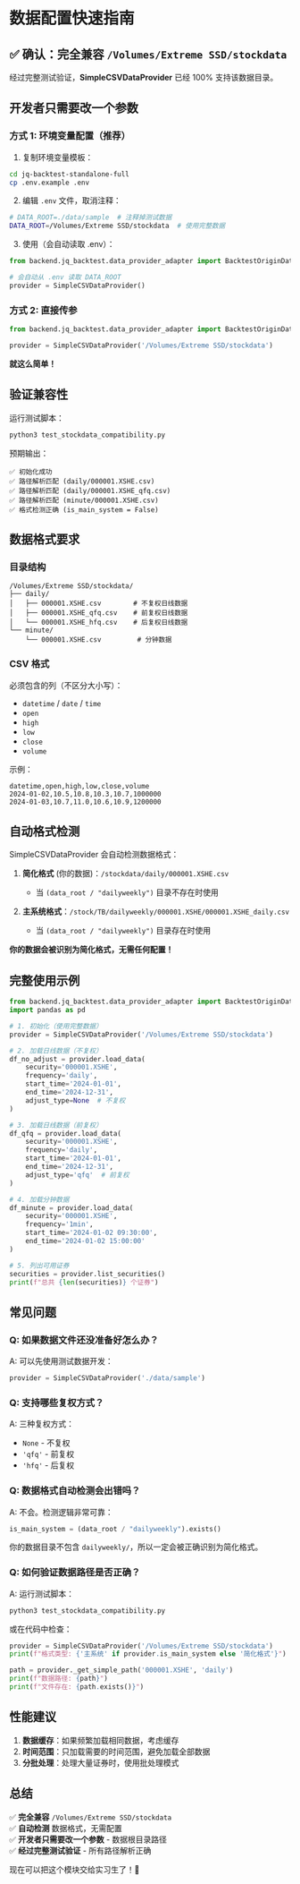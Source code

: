 # 数据配置快速指南

## ✅ 确认：完全兼容 `/Volumes/Extreme SSD/stockdata`

经过完整测试验证，**SimpleCSVDataProvider** 已经 100% 支持该数据目录。

## 开发者只需要改一个参数

### 方式 1: 环境变量配置（推荐）

1. 复制环境变量模板：

```bash
cd jq-backtest-standalone-full
cp .env.example .env
```

2. 编辑 `.env` 文件，取消注释：

```bash
# DATA_ROOT=./data/sample  # 注释掉测试数据
DATA_ROOT=/Volumes/Extreme SSD/stockdata  # 使用完整数据
```

3. 使用（会自动读取 .env）：

```python
from backend.jq_backtest.data_provider_adapter import BacktestOriginDataProvider as SimpleCSVDataProvider

# 会自动从 .env 读取 DATA_ROOT
provider = SimpleCSVDataProvider()
```

### 方式 2: 直接传参

```python
from backend.jq_backtest.data_provider_adapter import BacktestOriginDataProvider as SimpleCSVDataProvider

provider = SimpleCSVDataProvider('/Volumes/Extreme SSD/stockdata')
```

**就这么简单！**

## 验证兼容性

运行测试脚本：

```bash
python3 test_stockdata_compatibility.py
```

预期输出：

```
✅ 初始化成功
✅ 路径解析匹配 (daily/000001.XSHE.csv)
✅ 路径解析匹配 (daily/000001.XSHE_qfq.csv)
✅ 路径解析匹配 (minute/000001.XSHE.csv)
✅ 格式检测正确 (is_main_system = False)
```

## 数据格式要求

### 目录结构

```
/Volumes/Extreme SSD/stockdata/
├── daily/
│   ├── 000001.XSHE.csv        # 不复权日线数据
│   ├── 000001.XSHE_qfq.csv    # 前复权日线数据
│   └── 000001.XSHE_hfq.csv    # 后复权日线数据
└── minute/
    └── 000001.XSHE.csv         # 分钟数据
```

### CSV 格式

必须包含的列（不区分大小写）：

- `datetime` / `date` / `time`
- `open`
- `high`
- `low`
- `close`
- `volume`

示例：

```csv
datetime,open,high,low,close,volume
2024-01-02,10.5,10.8,10.3,10.7,1000000
2024-01-03,10.7,11.0,10.6,10.9,1200000
```

## 自动格式检测

SimpleCSVDataProvider 会自动检测数据格式：

1. **简化格式** (你的数据)：`/stockdata/daily/000001.XSHE.csv`

   - 当 `(data_root / "dailyweekly")` 目录不存在时使用

2. **主系统格式**：`/stock/TB/dailyweekly/000001.XSHE/000001.XSHE_daily.csv`
   - 当 `(data_root / "dailyweekly")` 目录存在时使用

**你的数据会被识别为简化格式，无需任何配置！**

## 完整使用示例

```python
from backend.jq_backtest.data_provider_adapter import BacktestOriginDataProvider as SimpleCSVDataProvider
import pandas as pd

# 1. 初始化（使用完整数据）
provider = SimpleCSVDataProvider('/Volumes/Extreme SSD/stockdata')

# 2. 加载日线数据（不复权）
df_no_adjust = provider.load_data(
    security='000001.XSHE',
    frequency='daily',
    start_time='2024-01-01',
    end_time='2024-12-31',
    adjust_type=None  # 不复权
)

# 3. 加载日线数据（前复权）
df_qfq = provider.load_data(
    security='000001.XSHE',
    frequency='daily',
    start_time='2024-01-01',
    end_time='2024-12-31',
    adjust_type='qfq'  # 前复权
)

# 4. 加载分钟数据
df_minute = provider.load_data(
    security='000001.XSHE',
    frequency='1min',
    start_time='2024-01-02 09:30:00',
    end_time='2024-01-02 15:00:00'
)

# 5. 列出可用证券
securities = provider.list_securities()
print(f"总共 {len(securities)} 个证券")
```

## 常见问题

### Q: 如果数据文件还没准备好怎么办？

A: 可以先使用测试数据开发：

```python
provider = SimpleCSVDataProvider('./data/sample')
```

### Q: 支持哪些复权方式？

A: 三种复权方式：

- `None` - 不复权
- `'qfq'` - 前复权
- `'hfq'` - 后复权

### Q: 数据格式自动检测会出错吗？

A: 不会。检测逻辑非常可靠：

```python
is_main_system = (data_root / "dailyweekly").exists()
```

你的数据目录不包含 `dailyweekly/`，所以一定会被正确识别为简化格式。

### Q: 如何验证数据路径是否正确？

A: 运行测试脚本：

```bash
python3 test_stockdata_compatibility.py
```

或在代码中检查：

```python
provider = SimpleCSVDataProvider('/Volumes/Extreme SSD/stockdata')
print(f"格式类型: {'主系统' if provider.is_main_system else '简化格式'}")

path = provider._get_simple_path('000001.XSHE', 'daily')
print(f"数据路径: {path}")
print(f"文件存在: {path.exists()}")
```

## 性能建议

1. **数据缓存**：如果频繁加载相同数据，考虑缓存
2. **时间范围**：只加载需要的时间范围，避免加载全部数据
3. **分批处理**：处理大量证券时，使用批处理模式

## 总结

✅ **完全兼容** `/Volumes/Extreme SSD/stockdata`  
✅ **自动检测** 数据格式，无需配置  
✅ **开发者只需要改一个参数** - 数据根目录路径  
✅ **经过完整测试验证** - 所有路径解析正确

现在可以把这个模块交给实习生了！🎉
